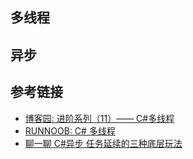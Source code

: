 ## 多线程

## 异步

## 参考链接
<!-- 更改 _sidebar.md 和 file.md -->
- [博客园: 进阶系列（11）—— C#多线程](https://www.cnblogs.com/wyh19941210/p/9620806.html)
- [RUNNOOB: C# 多线程](https://www.runoob.com/csharp/csharp-multithreading.html)
- [聊一聊 C#异步 任务延续的三种底层玩法](https://www.cnblogs.com/huangxincheng/p/18662162)
